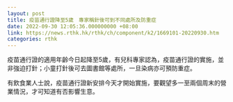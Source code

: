 ```yaml
---
layout: post
title: 疫苗通行證降至5歲　專家稱針後可到不同處所及防重症
date: 2022-09-30 12:05:36.000000000 +08:00
link: https://news.rthk.hk/rthk/ch/component/k2/1669101-20220930.htm
categories: rthk
---
```


疫苗通行證的適用年齡今日起降至5歲，有兒科專家認為，疫苗通行證的實施，並非強迫打針；小童打針後可去圖書館等處所，一旦染病亦可預防重症。

有飲食業人士說，疫苗通行證新安排今天才開始實施，要觀望多一至兩個周末的營業情況，才可知道有否影響生意。
